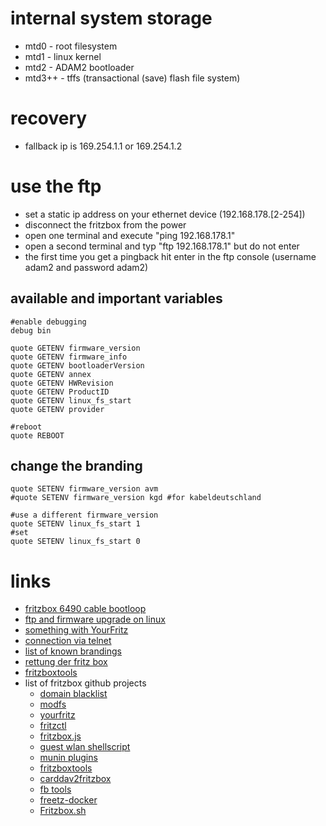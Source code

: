# internal system storage

* mtd0 - root filesystem
* mtd1 - linux kernel
* mtd2 - ADAM2 bootloader
* mtd3++ - tffs (transactional (save) flash file system)

# recovery

* fallback ip is 169.254.1.1 or 169.254.1.2

# use the ftp

* set a static ip address on your ethernet device (192.168.178.[2-254])
* disconnect the fritzbox from the power
* open one terminal and execute "ping 192.168.178.1"
* open a second terminal and typ "ftp 192.168.178.1" but do not enter
* the first time you get a pingback hit enter in the ftp console (username adam2 and password adam2)

## available and important variables

```
#enable debugging
debug bin

quote GETENV firmware_version
quote GETENV firmware_info
quote GETENV bootloaderVersion
quote GETENV annex
quote GETENV HWRevision
quote GETENV ProductID
quote GETENV linux_fs_start
quote GETENV provider

#reboot
quote REBOOT
```

## change the branding

```
quote SETENV firmware_version avm
#quote SETENV firmware_version kgd #for kabeldeutschland

#use a different firmware_version
quote SETENV linux_fs_start 1
#set
quote SETENV linux_fs_start 0
```

# links

* [fritzbox 6490 cable bootloop](http://www.ip-phone-forum.de/showthread.php?t=282765)
* [ftp and firmware upgrade on linux](http://www.ip-phone-forum.de/showthread.php?t=242984)
* [something with YourFritz](http://www.ip-phone-forum.de/showthread.php?t=285810&p=2162540&viewfull=1#post2162540)
* [connection via telnet](http://www.wehavemorefun.de/fritzbox/Starten_von_telnetd)
* [list of known brandings](http://www.wehavemorefun.de/fritzbox/Branding)
* [rettung der fritz box](https://www.zebradem.com/wiki/index.php?title=Rettung_f%C3%BCr_die_Fritz_Box)
* [fritzboxtools](http://www.mengelke.de/Projekte/FritzBoxTools)
* list of fritzbox github projects
    * [domain blacklist](https://github.com/fboes/fritzbox-blacklist)
    * [modfs](https://github.com/PeterPawn/modfs)
    * [yourfritz](https://github.com/PeterPawn/YourFritz)
    * [fritzctl](https://github.com/bpicode/fritzctl)
    * [fritzbox.js](https://github.com/lesander/fritzbox.js)
    * [guest wlan shellscript](https://github.com/Ezak91/FritzBox-Guestwlan-Shellscript)
    * [munin plugins](https://github.com/Tafkas/fritzbox-munin)
    * [fritzboxtools](https://github.com/kichkasch/fritzboxtools)
    * [carddav2fritzbox](https://github.com/cmaoling/cardDAV2Fritzbox)
    * [fb tools](https://github.com/f00f/FritzBoxTools)
    * [freetz-docker](https://github.com/mtneug/freetz-docker)
    * [Fritzbox.sh](https://github.com/Tscherno/Fritzbox.sh)
